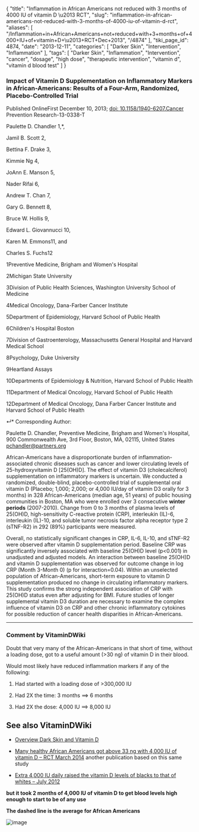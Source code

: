 {
    "title": "Inflammation in African Americans not reduced with 3 months of 4000 IU of vitamin D \u2013 RCT",
    "slug": "inflammation-in-african-americans-not-reduced-with-3-months-of-4000-iu-of-vitamin-d-rct",
    "aliases": [
        "/Inflammation+in+African+Americans+not+reduced+with+3+months+of+4000+IU+of+vitamin+D+\u2013+RCT+Dec+2013",
        "/4874"
    ],
    "tiki_page_id": 4874,
    "date": "2013-12-11",
    "categories": [
        "Darker Skin",
        "Intervention",
        "Inflammation"
    ],
    "tags": [
        "Darker Skin",
        "Inflammation",
        "Intervention",
        "cancer",
        "dosage",
        "high dose",
        "therapeutic intervention",
        "vitamin d",
        "vitamin d blood test"
    ]
}


### Impact of Vitamin D Supplementation on Inflammatory Markers in African-Americans: Results of a Four-Arm, Randomized, Placebo-Controlled Trial

Published OnlineFirst December 10, 2013; [doi: 10.1158/1940-6207.Cancer](https://doi.org/10.1158/1940-6207.Cancer) Prevention Research-13-0338-T

Paulette D. Chandler 1,*,

Jamil B. Scott 2,

Bettina F. Drake 3,

Kimmie Ng 4,

JoAnn E. Manson 5,

Nader Rifai 6,

Andrew T. Chan 7,

Gary G. Bennett 8,

Bruce W. Hollis 9,

Edward L. Giovannucci 10,

Karen M. Emmons11, and

Charles S. Fuchs12

1Preventive Medicine, Brigham and Women's Hospital

2Michigan State University

3Division of Public Health Sciences, Washington University School of Medicine

4Medical Oncology, Dana-Farber Cancer Institute

5Department of Epidemiology, Harvard School of Public Health

6Children's Hospital Boston

7Division of Gastroenterology, Massachusetts General Hospital and Harvard Medical School

8Psychology, Duke University

9Heartland Assays

10Departments of Epidemiology & Nutrition, Harvard School of Public Health

11Department of Medical Oncology, Harvard School of Public Health

12Department of Medical Oncology, Dana Farber Cancer Institute and Harvard School of Public Health

↵* Corresponding Author:

Paulette D. Chandler, Preventive Medicine, Brigham and Women's Hospital, 900 Commonwealth Ave, 3rd Floor, Boston, MA, 02115, United States pchandler@partners.org

African-Americans have a disproportionate burden of inflammation-associated chronic diseases such as cancer and lower circulating levels of 25-hydroxyvitamin D <span>[25(OH)D]</span>. The effect of vitamin D3 (cholecalciferol) supplementation on inflammatory markers is uncertain. We conducted a randomized, double-blind, placebo-controlled trial of supplemental oral vitamin D (Placebo; 1,000; 2,000; or 4,000 IU/day of vitamin D3 orally for 3 months) in 328 African-Americans (median age, 51 years) of public housing communities in Boston, MA who were enrolled over 3 consecutive  **winter periods**  (2007-2010). Change from 0 to 3 months of plasma levels of 25(OH)D, high-sensitivity C-reactive protein (CRP), interleukin (IL)-6, interleukin (IL)-10, and soluble tumor necrosis factor alpha receptor type 2 (sTNF-R2) in 292 (89%) participants were measured. 

Overall, no statistically significant changes in CRP, IL-6, IL-10, and sTNF-R2 were observed after vitamin D supplementation period. Baseline CRP was significantly inversely associated with baseline 25(OH)D level (p<0.001) in unadjusted and adjusted models. An interaction between baseline 25(OH)D and vitamin D supplementation was observed for outcome change in log CRP (Month 3-Month 0) (p for interaction=0.04). Within an unselected population of African-Americans, short-term exposure to vitamin D supplementation produced no change in circulating inflammatory markers. This study confirms the strong independent association of CRP with 25(OH)D status even after adjusting for BMI. Future studies of longer supplemental vitamin D3 duration are necessary to examine the complex influence of vitamin D3 on CRP and other chronic inflammatory cytokines for possible reduction of cancer health disparities in African-Americans.

---

### Comment by VitaminDWiki

Doubt that very many of the African-Americans in that short of time, without a loading dose, got to a useful amount (>30 ng) of vitamin D in their blood.

Would most likely have reduced inflammation markers if any of the following:

1. Had started with a loading dose of >300,000 IU

1. Had 2X the time:  3 months ==> 6 months

1. Had 2X the dose: 4,000 IU ==> 8,000 IU

## See also VitaminDWiki

* [Overview Dark Skin and Vitamin D](/posts/overview-dark-skin-and-vitamin-d)

* [Many healthy African Americans got above 33 ng with 4,000 IU of vitamin D – RCT March 2014](/posts/many-healthy-african-americans-got-above-33-ng-with-4000-iu-of-vitamin-d-rct) another publication based on this same study

* [Extra 4,000 IU daily raised the vitamin D levels of blacks to that of whites – July 2012](/posts/extra-4000-iu-daily-raised-the-vitamin-d-levels-of-blacks-to-that-of-whites)

 **but it took 2 months of 4,000 IU of vitamin D to get blood levels high enough to start to be of any use** 

 **The dashed line is the average for African Americans** 

<img src="https://d378j1rmrlek7x.cloudfront.net/attachments/jpeg/pc-and-4000-iu-1-year.jpg" alt="image">